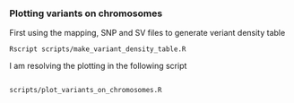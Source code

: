 
### Plotting variants on chromosomes

First using the mapping, SNP and SV files to generate veriant density table

```
Rscript scripts/make_variant_density_table.R
```

I am resolving the plotting in the following script

```

scripts/plot_variants_on_chromosomes.R
```
